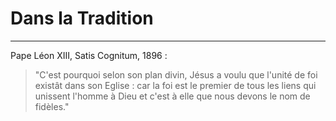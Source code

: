 # Dans la Tradition

***

Pape Léon XIII, Satis Cognitum, 1896 :

> "C'est pourquoi selon son plan divin, Jésus a voulu que l'unité de foi existât dans son Eglise : car la foi est le premier de tous les liens qui unissent l'homme à Dieu et c'est à elle que nous devons le nom de fidèles."

[^1]: Roger, t. 4, p. 217.
